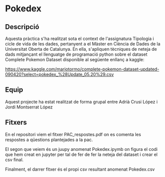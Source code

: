 # Pokedex

## Descripció

Aquesta pràctica s'ha realitzat sota el context de l'assignatura Tipologia i cicle de vida de les dades, pertanyent a el Màster en Ciència de Dades de la
Universitat Oberta de Catalunya. En ella, s'apliquen tècniques de neteja de dads mitjançant el llenguatge de programació python sobre el dataset Complete Pokemon Dataset
disponible al següente enllanç a kaggle: 

https://www.kaggle.com/mariotormo/complete-pokemon-dataset-updated-090420?select=pokedex_%28Update_05.20%29.csv

## Equip

Aquest projecte ha estat realitzat de forma grupal entre Adrià Crusi López i Jordi Montserrat López

## Fitxers

En el repositori viem el fitxer PAC_respostes.pdf on es comenta les respostes a qüestions plantejades a la pac.

El segon que veiem és un juupy anomenat Pokedex.ipymb on figura el codi que hem creat en jupyter per tal de fer de fer la neteja del dataset i crear el csv final.

Finalment, el darrer fitxer és el propi csv resultant anomenat Pokedex.csv
